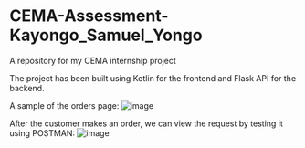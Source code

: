 # CEMA-Assessment-Kayongo_Samuel_Yongo
A repository for my CEMA internship project

The project has been built using Kotlin for the frontend and Flask API for the backend.

A sample of the orders page:
![image](https://github.com/KayongoYongo/CEMA-Assessment-Kayongo_Samuel_Yongo/assets/111020589/6e140389-9345-4c1f-9288-67b9259f0de6)

After the customer makes an order, we can view the request by testing it using POSTMAN:
![image](https://github.com/KayongoYongo/CEMA-Assessment-Kayongo_Samuel_Yongo/assets/111020589/e4ecb7c1-eb05-4538-b2e4-43636d7ec9b2)
